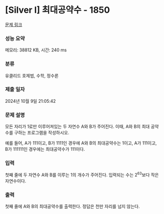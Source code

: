 # [Silver I] 최대공약수 - 1850 

[문제 링크](https://www.acmicpc.net/problem/1850) 

### 성능 요약

메모리: 38812 KB, 시간: 240 ms

### 분류

유클리드 호제법, 수학, 정수론

### 제출 일자

2024년 10월 9일 21:05:42

### 문제 설명

<p>모든 자리가 1로만 이루어져있는 두 자연수 A와 B가 주어진다. 이때, A와 B의 최대 공약수를 구하는 프로그램을 작성하시오.</p>

<p>예를 들어, A가 111이고, B가 1111인 경우에 A와 B의 최대공약수는 1이고, A가 111이고, B가 111111인 경우에는 최대공약수가 111이다.</p>

### 입력 

 <p>첫째 줄에 두 자연수 A와 B를 이루는 1의 개수가 주어진다. 입력되는 수는 2<sup>63</sup>보다 작은 자연수이다.</p>

### 출력 

 <p>첫째 줄에 A와 B의 최대공약수를 출력한다. 정답은 천만 자리를 넘지 않는다.</p>

